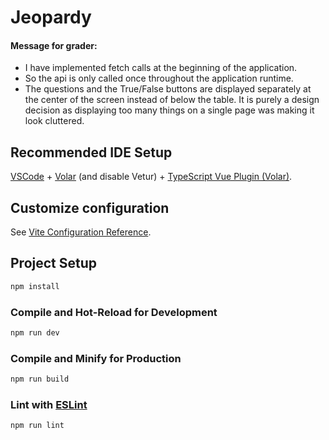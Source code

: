 # Jeopardy

#### Message for grader:

- I have implemented fetch calls at the beginning of the application.
- So the api is only called once throughout the application runtime.
- The questions and the True/False buttons are displayed separately at the center of the screen instead of below the table. It is purely a design decision as displaying too many things on a single page was making it look cluttered.

## Recommended IDE Setup

[VSCode](https://code.visualstudio.com/) + [Volar](https://marketplace.visualstudio.com/items?itemName=Vue.volar) (and disable Vetur) + [TypeScript Vue Plugin (Volar)](https://marketplace.visualstudio.com/items?itemName=Vue.vscode-typescript-vue-plugin).

## Customize configuration

See [Vite Configuration Reference](https://vitejs.dev/config/).

## Project Setup

```sh
npm install
```

### Compile and Hot-Reload for Development

```sh
npm run dev
```

### Compile and Minify for Production

```sh
npm run build
```

### Lint with [ESLint](https://eslint.org/)

```sh
npm run lint
```
